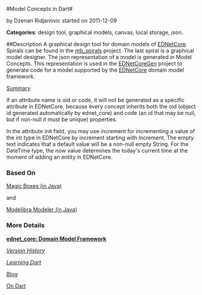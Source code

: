 
#Model Concepts in Dart#

by Dzenan Ridjanovic
started on 2011-12-09

**Categories**: design tool, graphical models, canvas, local storage, json.

##Description
A graphical design tool for domain models of
[EDNetCore](https://github.com/ednet-dev/ednet_core).
Spirals can be found in the [mb_spirals](https://github.com/ednet-dev/mb_spirals)
project.
The last spiral is a graphical model designer.
The json representation of a model is generated in Model Concepts.
This representation is used in the
[EDNetCoreGen](https://github.com/ednet-dev/ednet_core_gen) project to
generate code for a model supported by the
[EDNetCore](https://github.com/ednet-dev/ednet_core) domain model framework.

[Summary](http://goo.gl/DqF7d)

If an attribute name is oid or code, it will not be generated as a specific
attribute in EDNetCore, because every concept inherits both the
oid (object id generated automatically by ednet_core) and
code (an id that may be null, but if non-null it must be unique) properties.

In the attribute init field, you may use increment for incrementing a value
of the int type in EDNetCore by increment starting with increment.
The empty text indicates that a default value will be a non-null empty String.
For the DateTime type, the now value determines the today's current time
at the moment of adding an entity in EDNetCore.

### Based On

[Magic Boxes (in Java)](http://code.google.com/p/magic-boxes/)

and

[Modelibra Modeler (in Java)](http://www.modelibra.org/)

### More Details

[**ednet_core: Domain Model Framework**](http://goo.gl/Fd08zZ)

[*Version History*](LOG.md)

[*Learning Dart*](http://learningdart.org/)

[Blog](http://dzenanr.github.io/)

[On Dart](https://plus.google.com/+OndartMe)
